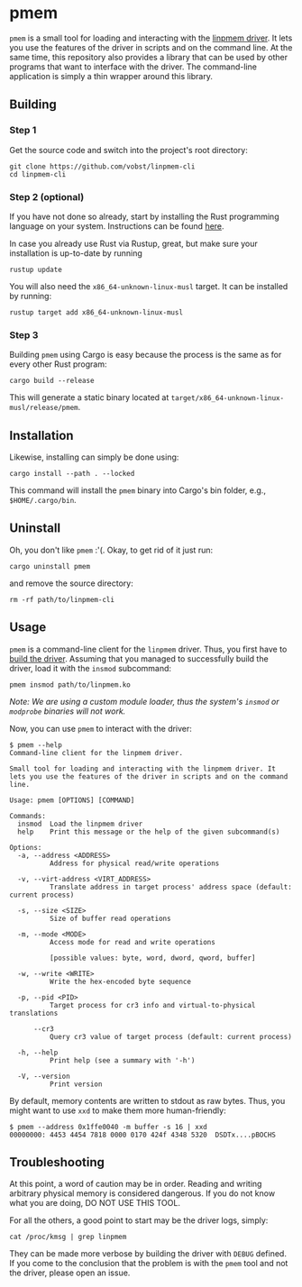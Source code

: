 # pmem

`pmem` is a small tool for loading and interacting with the [linpmem driver](). It lets you use the features of the driver in scripts and on the command line. At the same time, this repository also provides a library that can be used by other programs that want to interface with the driver. The command-line application is simply a thin wrapper around this library.

## Building

### Step 1
Get the source code and switch into the project's root directory:
```
git clone https://github.com/vobst/linpmem-cli
cd linpmem-cli
```

### Step 2 (optional)
If you have not done so already, start by installing the Rust programming language on your system. Instructions can be found [here](https://www.rust-lang.org/tools/install).

In case you already use Rust via Rustup, great, but make sure your installation is up-to-date by running
```
rustup update
```
You will also need the `x86_64-unknown-linux-musl` target. It can be installed by running:
```
rustup target add x86_64-unknown-linux-musl
```

### Step 3
Building `pmem` using Cargo is easy because the process is the same as for every other Rust program:
```
cargo build --release
```
This will generate a static binary located at `target/x86_64-unknown-linux-musl/release/pmem`.

## Installation

Likewise, installing can simply be done using:
```
cargo install --path . --locked
```
This command will install the `pmem` binary into Cargo's bin folder, e.g., `$HOME/.cargo/bin`.

## Uninstall

Oh, you don't like `pmem` :'(. Okay, to get rid of it just run:
```
cargo uninstall pmem
```
and remove the source directory:
```
rm -rf path/to/linpmem-cli
```

## Usage

`pmem` is a command-line client for the `linpmem` driver. Thus, you first have to [build the driver](). Assuming that you managed to successfully build the driver, load it with the `insmod` subcommand:
```
pmem insmod path/to/linpmem.ko
```
_Note: We are using a custom module loader, thus the system's `insmod` or `modprobe` binaries will not work._

Now, you can use `pmem` to interact with the driver:
```
$ pmem --help
Command-line client for the linpmem driver.

Small tool for loading and interacting with the linpmem driver. It lets you use the features of the driver in scripts and on the command line.

Usage: pmem [OPTIONS] [COMMAND]

Commands:
  insmod  Load the linpmem driver
  help    Print this message or the help of the given subcommand(s)

Options:
  -a, --address <ADDRESS>
          Address for physical read/write operations

  -v, --virt-address <VIRT_ADDRESS>
          Translate address in target process' address space (default: current process)

  -s, --size <SIZE>
          Size of buffer read operations

  -m, --mode <MODE>
          Access mode for read and write operations

          [possible values: byte, word, dword, qword, buffer]

  -w, --write <WRITE>
          Write the hex-encoded byte sequence

  -p, --pid <PID>
          Target process for cr3 info and virtual-to-physical translations

      --cr3
          Query cr3 value of target process (default: current process)

  -h, --help
          Print help (see a summary with '-h')

  -V, --version
          Print version
```
By default, memory contents are written to stdout as raw bytes. Thus, you might want to use `xxd` to make them more human-friendly:
```
$ pmem --address 0x1ffe0040 -m buffer -s 16 | xxd
00000000: 4453 4454 7818 0000 0170 424f 4348 5320  DSDTx....pBOCHS
```

## Troubleshooting

At this point, a word of caution may be in order. Reading and writing arbitrary physical memory is considered dangerous. If you do not know what you are doing, DO NOT USE THIS TOOL.

For all the others, a good point to start may be the driver logs, simply:
```
cat /proc/kmsg | grep linpmem
```
They can be made more verbose by building the driver with `DEBUG` defined. If you come to the conclusion that the problem is with the `pmem` tool and not the driver, please open an issue.
